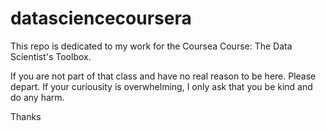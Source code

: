 # datasciencecoursera

This repo is dedicated to my work for the Coursea Course: The Data Scientist's Toolbox.

If you are not part of that class and have no real reason to be here. Please depart. If your curiousity is overwhelming, I only ask that you be kind and do any harm.

Thanks
